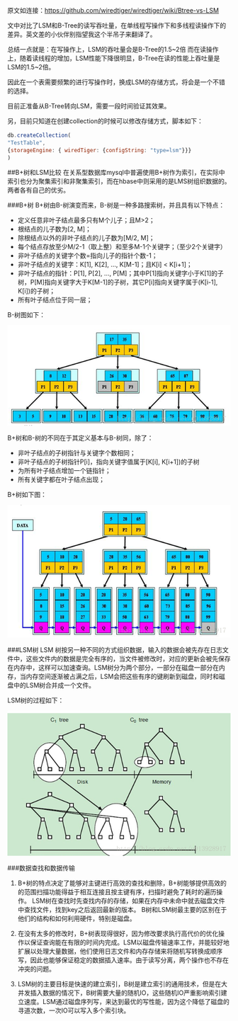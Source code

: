 原文如连接：<https://github.com/wiredtiger/wiredtiger/wiki/Btree-vs-LSM>

文中对比了LSM和B-Tree的读写吞吐量，在单线程写操作下和多线程读操作下的差异。英文差的小伙伴别指望我这个半吊子来翻译了。

总结一点就是：在写操作上，LSM的吞吐量会是B-Tree的1.5~2倍   而在读操作上，随着读线程的增加，LSM性能下降很明显，B-Tree在读的性能上吞吐量是LSM的1.5~2倍。

因此在一个表需要频繁的进行写操作时，换成LSM的存储方式，将会是一个不错的选择。

目前正准备从B-Tree转向LSM，需要一段时间验证其效果。

另，目前只知道在创建collection的时候可以修改存储方式，脚本如下：

```javascript
db.createCollection(
"TestTable",
{storageEngine: { wiredTiger: {configString: "type=lsm"}}}
)
```

 

##B+树和LSM比较
在关系型数据库mysql中普遍使用B+树作为索引，在实际中索引也分为聚集索引和非聚集索引，而在hbase中则采用的是LMS树组织数据的。两者各有自己的优劣。

###B+树
B+树由B-树演变而来，B-树是一种多路搜索树，并且具有以下特点：

- 定义任意非叶子结点最多只有M个儿子；且M>2；
- 根结点的儿子数为[2, M]；
- 除根结点以外的非叶子结点的儿子数为[M/2, M]；
- 每个结点存放至少M/2-1（取上整）和至多M-1个关键字；（至少2个关键字）
- 非叶子结点的关键字个数=指向儿子的指针个数-1；
- 非叶子结点的关键字：K[1], K[2], …, K[M-1]；且K[i] < K[i+1]；
- 非叶子结点的指针：P[1], P[2], …, P[M]；其中P[1]指向关键字小于K[1]的子树，P[M]指向关键字大于K[M-1]的子树，其它P[i]指向关键字属于(K[i-1], K[i])的子树；
- 所有叶子结点位于同一层； 

B-树图如下：

![img](assets/20170723152257132.png)

B+树和B-树的不同在于其定义基本与B-树同，除了： 

- 非叶子结点的子树指针与关键字个数相同； 
- 非叶子结点的子树指针P[i]，指向关键字值属于[K[i], K[i+1])的子树 
- 为所有叶子结点增加一个链指针； 
- 所有关键字都在叶子结点出现；

B+树如下图： 

![img](assets/20170723152720050.png)

###LSM树
LSM 树按另一种不同的方式组织数据，输入的数据会被先存在日志文件中，这些文件内的数据是完全有序的，当文件被修改时，对应的更新会被先保存在内存中，这样可以加速查询。LSM树分为两个部分，一部分在磁盘一部分在内存，当内存空间逐渐被占满之后，LSM会把这些有序的键刷新到磁盘，同时和磁盘中的LSM树合并成一个文件。

LSM树的过程如下： 

![img](assets/20170723152806927.png)

###数据查找和数据传输

1. B+树的特点决定了能够对主键进行高效的查找和删除，B+树能够提供高效的的范围扫描功能得益于相互连接且按主键有序，扫描时避免了耗时的遍历操作。 
   LSM树在查找时先查找内存的存储，如果在内存中未命中就去磁盘文件中查找文件，找到key之后返回最新的版本。 
   B树和LSM树最主要的区别在于他们的结构和如何利用硬件，特别是磁盘。

2. 在没有太多的修改时，B+树表现得很好，因为修改要求执行高代价的优化操作以保证查询能在有限的时间内完成。LSM以磁盘传输速率工作，并能较好地扩展以处理大量数据，他们使用日志文件和内存存储来将随机写转换成顺序写，因此也能够保证稳定的数据插入速率。由于读写分离，两个操作也不存在冲突的问题。

3. LSM树的主要目标是快速的建立索引，B树是建立索引的通用技术，但是在大并发插入数据的情况下，B树需要大量的随机IO，这些随机IO严重影响索引建立速度。LSM通过磁盘序列写，来达到最优的写性能，因为这个降低了磁盘的寻道次数，一次IO可以写入多个索引块。

